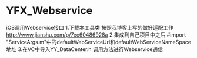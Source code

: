 # YFX_Webservice
iOS调用Webservice接口
1.下载本工具类 按照我博客上写的做好适配工作 http://www.jianshu.com/p/7ec60486928a
2.集成到自己项目中之后 #import "ServiceArgs.m"中的defaultWebServiceUrl和defaultWebServiceNameSpace地址
3.在VC中导入YY_DataCenter.h 调用方法进行Webservice通信
